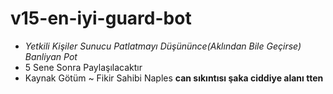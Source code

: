 # v15-en-iyi-guard-bot
- *Yetkili Kişiler Sunucu Patlatmayı Düşününce(Aklından Bile Geçirse) Banliyan Pot*
- 5 Sene Sonra Paylaşılacaktır  
- Kaynak Götüm
~ Fikir Sahibi Naples
<strong>can sıkıntısı şaka ciddiye alanı tten</strong>
